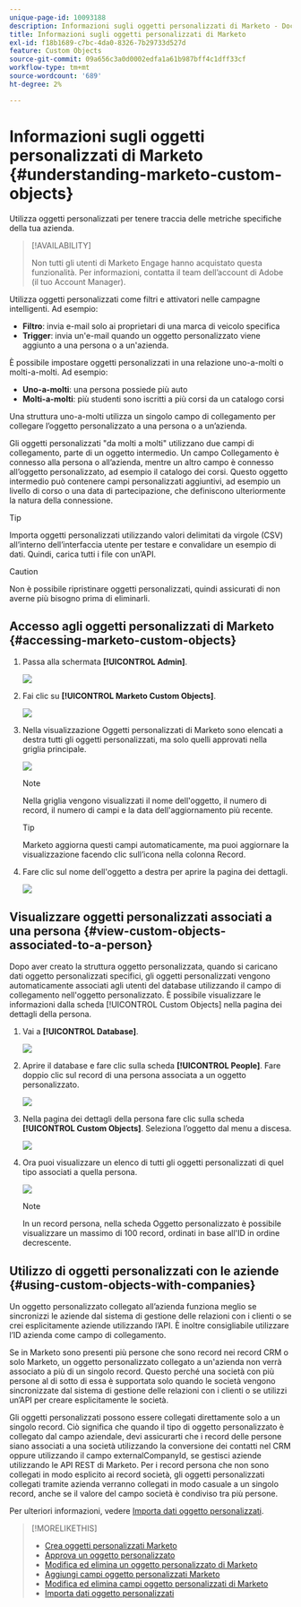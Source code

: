 ```yaml
---
unique-page-id: 10093188
description: Informazioni sugli oggetti personalizzati di Marketo - Documentazione di Marketo - Documentazione del prodotto
title: Informazioni sugli oggetti personalizzati di Marketo
exl-id: f18b1689-c7bc-4da0-8326-7b29733d527d
feature: Custom Objects
source-git-commit: 09a656c3a0d0002edfa1a61b987bff4c1dff33cf
workflow-type: tm+mt
source-wordcount: '689'
ht-degree: 2%

---
```


# Informazioni sugli oggetti personalizzati di Marketo {#understanding-marketo-custom-objects}

Utilizza oggetti personalizzati per tenere traccia delle metriche specifiche della tua azienda.

>[!AVAILABILITY]
>
>Non tutti gli utenti di Marketo Engage hanno acquistato questa funzionalità. Per informazioni, contatta il team dell’account di Adobe (il tuo Account Manager).

Utilizza oggetti personalizzati come filtri e attivatori nelle campagne intelligenti. Ad esempio:

* **Filtro**: invia e-mail solo ai proprietari di una marca di veicolo specifica
* **Trigger**: invia un&#39;e-mail quando un oggetto personalizzato viene aggiunto a una persona o a un&#39;azienda.

È possibile impostare oggetti personalizzati in una relazione uno-a-molti o molti-a-molti. Ad esempio:

* **Uno-a-molti**: una persona possiede più auto
* **Molti-a-molti**: più studenti sono iscritti a più corsi da un catalogo corsi

Una struttura uno-a-molti utilizza un singolo campo di collegamento per collegare l’oggetto personalizzato a una persona o a un’azienda.

Gli oggetti personalizzati &quot;da molti a molti&quot; utilizzano due campi di collegamento, parte di un oggetto intermedio. Un campo Collegamento è connesso alla persona o all’azienda, mentre un altro campo è connesso all’oggetto personalizzato, ad esempio il catalogo dei corsi. Questo oggetto intermedio può contenere campi personalizzati aggiuntivi, ad esempio un livello di corso o una data di partecipazione, che definiscono ulteriormente la natura della connessione.

>[!TIP]
>
>Importa oggetti personalizzati utilizzando valori delimitati da virgole (CSV) all’interno dell’interfaccia utente per testare e convalidare un esempio di dati. Quindi, carica tutti i file con un’API.

>[!CAUTION]
>
>Non è possibile ripristinare oggetti personalizzati, quindi assicurati di non averne più bisogno prima di eliminarli.

## Accesso agli oggetti personalizzati di Marketo {#accessing-marketo-custom-objects}

1. Passa alla schermata **[!UICONTROL Admin]**.

   ![](assets/understanding-marketo-custom-objects-1.png)

1. Fai clic su **[!UICONTROL Marketo Custom Objects]**.

   ![](assets/understanding-marketo-custom-objects-2.png)

1. Nella visualizzazione Oggetti personalizzati di Marketo sono elencati a destra tutti gli oggetti personalizzati, ma solo quelli approvati nella griglia principale.

   ![](assets/understanding-marketo-custom-objects-3.png)

   >[!NOTE]
   >
   >Nella griglia vengono visualizzati il nome dell&#39;oggetto, il numero di record, il numero di campi e la data dell&#39;aggiornamento più recente.

   >[!TIP]
   >
   >Marketo aggiorna questi campi automaticamente, ma puoi aggiornare la visualizzazione facendo clic sull’icona nella colonna Record.

1. Fare clic sul nome dell&#39;oggetto a destra per aprire la pagina dei dettagli.

   ![](assets/understanding-marketo-custom-objects-4.png)

## Visualizzare oggetti personalizzati associati a una persona {#view-custom-objects-associated-to-a-person}

Dopo aver creato la struttura oggetto personalizzata, quando si caricano dati oggetto personalizzati specifici, gli oggetti personalizzati vengono automaticamente associati agli utenti del database utilizzando il campo di collegamento nell&#39;oggetto personalizzato. È possibile visualizzare le informazioni dalla scheda [!UICONTROL Custom Objects] nella pagina dei dettagli della persona.

1. Vai a **[!UICONTROL Database]**.

   ![](assets/understanding-marketo-custom-objects-5.png)

1. Aprire il database e fare clic sulla scheda **[!UICONTROL People]**. Fare doppio clic sul record di una persona associata a un oggetto personalizzato.

   ![](assets/understanding-marketo-custom-objects-6.png)

1. Nella pagina dei dettagli della persona fare clic sulla scheda **[!UICONTROL Custom Objects]**. Seleziona l’oggetto dal menu a discesa.

   ![](assets/understanding-marketo-custom-objects-7.png)

1. Ora puoi visualizzare un elenco di tutti gli oggetti personalizzati di quel tipo associati a quella persona.

   ![](assets/understanding-marketo-custom-objects-8.png)

   >[!NOTE]
   >
   >In un record persona, nella scheda Oggetto personalizzato è possibile visualizzare un massimo di 100 record, ordinati in base all&#39;ID in ordine decrescente.

## Utilizzo di oggetti personalizzati con le aziende {#using-custom-objects-with-companies}

Un oggetto personalizzato collegato all’azienda funziona meglio se sincronizzi le aziende dal sistema di gestione delle relazioni con i clienti o se crei esplicitamente aziende utilizzando l’API. È inoltre consigliabile utilizzare l’ID azienda come campo di collegamento.

Se in Marketo sono presenti più persone che sono record nei record CRM o solo Marketo, un oggetto personalizzato collegato a un&#39;azienda non verrà associato a più di un singolo record. Questo perché una società con più persone al di sotto di essa è supportata solo quando le società vengono sincronizzate dal sistema di gestione delle relazioni con i clienti o se utilizzi un’API per creare esplicitamente le società.

Gli oggetti personalizzati possono essere collegati direttamente solo a un singolo record. Ciò significa che quando il tipo di oggetto personalizzato è collegato dal campo aziendale, devi assicurarti che i record delle persone siano associati a una società utilizzando la conversione dei contatti nel CRM oppure utilizzando il campo externalCompanyId, se gestisci aziende utilizzando le API REST di Marketo. Per i record persona che non sono collegati in modo esplicito ai record società, gli oggetti personalizzati collegati tramite azienda verranno collegati in modo casuale a un singolo record, anche se il valore del campo società è condiviso tra più persone.

Per ulteriori informazioni, vedere [Importa dati oggetto personalizzati](/help/marketo/product-docs/administration/marketo-custom-objects/import-custom-object-data.md).

>[!MORELIKETHIS]
>
>* [Crea oggetti personalizzati Marketo](/help/marketo/product-docs/administration/marketo-custom-objects/create-marketo-custom-objects.md)
>* [Approva un oggetto personalizzato](/help/marketo/product-docs/administration/marketo-custom-objects/approve-a-custom-object.md)
>* [Modifica ed elimina un oggetto personalizzato di Marketo](/help/marketo/product-docs/administration/marketo-custom-objects/edit-and-delete-a-marketo-custom-object.md)
>* [Aggiungi campi oggetto personalizzati Marketo](/help/marketo/product-docs/administration/marketo-custom-objects/add-marketo-custom-object-fields.md)
>* [Modifica ed elimina campi oggetto personalizzati di Marketo](/help/marketo/product-docs/administration/marketo-custom-objects/edit-and-delete-marketo-custom-object-fields.md)
>* [Importa dati oggetto personalizzati](/help/marketo/product-docs/administration/marketo-custom-objects/import-custom-object-data.md)
